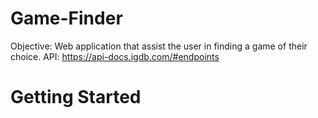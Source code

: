 # Game-Finder

Objective: Web application that assist the user in finding a game of their choice.
API: https://api-docs.igdb.com/#endpoints

# Getting Started




